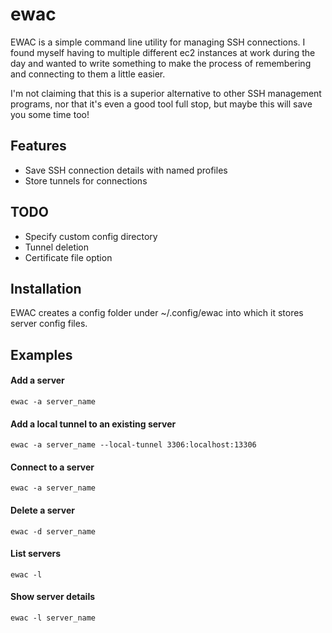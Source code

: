 # ewac
EWAC is a simple command line utility for managing SSH connections. I found myself having to multiple different ec2 instances at work during the day and wanted to write something to make the process of remembering and connecting to them a little easier.

I'm not claiming that this is a superior alternative to other SSH management programs, nor that it's even a good tool full stop, but maybe this will save you some time too!  

## Features
- Save SSH connection details with named profiles
- Store tunnels for connections

## TODO
- Specify custom config directory
- Tunnel deletion
- Certificate file option

## Installation
EWAC creates a config folder under ~/.config/ewac into which it stores server config files.

## Examples
#### Add a server
`ewac -a server_name`
#### Add a local tunnel to an existing server
`ewac -a server_name --local-tunnel 3306:localhost:13306`
#### Connect to a server
`ewac -a server_name`
#### Delete a server
`ewac -d server_name`
#### List servers
`ewac -l`
#### Show server details
`ewac -l server_name`
